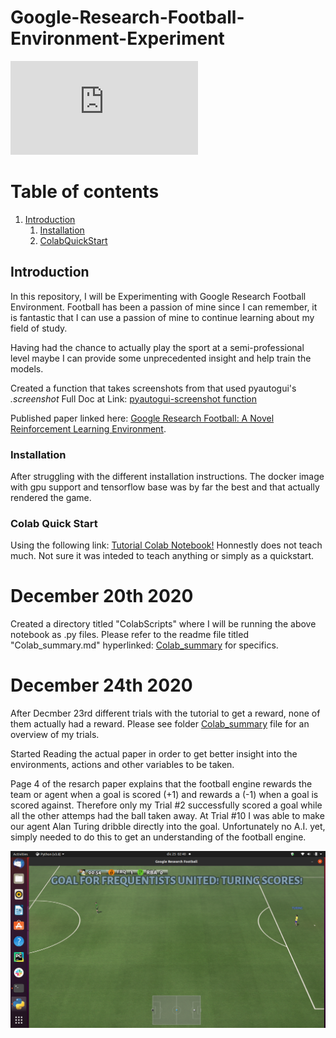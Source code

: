 # Google-Research-Football-Environment-Experiment

![](https://www.androidpolice.com/wp-content/themes/ap2/ap_resize/ap_resize.php?src=https%3A%2F%2Fwww.androidpolice.com%2Fwp-content%2Fuploads%2F2018%2F05%2Fgoogle-ai-hero.png&w=728)



# Table of contents
1. [Introduction](#introduction)
    1. [Installation](#Installation)
    2. [ColabQuickStart](#ColabQuickStart)
<!--
see how to make table of contents in markdown: https://stackoverflow.com/questions/11948245/markdown-to-create-pages-and-table-of-contents


2. [Some paragraph](#paragraph1)
    1. [Sub paragraph](#subparagraph1)
3. [Another paragraph](#paragraph2)
-->
## Introduction <a name="introduction"></a>

In this repository, I will be Experimenting with Google Research Football Environment.
Football has been a passion of mine since I can remember, it is fantastic that I can use a passion of mine to continue learning about my field of study.

Having had the chance to actually play the sport at a semi-professional level maybe I can provide some unprecedented insight and help train the models.

Created a function that takes screenshots from that used pyautogui's _.screenshot_
Full Doc at Link: [pyautogui-screenshot function](https://pyautogui.readthedocs.io/en/latest/screenshot.html)

Published paper linked here: [Google Research Football: A Novel Reinforcement Learning Environment](https://arxiv.org/pdf/1907.11180.pdf).


### Installation <a name="Installation"></a>
After struggling with the different installation instructions. The docker image with gpu support and tensorflow base was by far the best and that actually rendered the game.

### Colab Quick Start<a name="Colab Quick Start"></a>

Using the following link: [Tutorial Colab Notebook!](https://colab.research.google.com/github/google-research/football/blob/master/gfootball/colabs/gfootball_example_from_prebuild.ipynb) 
Honnestly does not teach much. Not sure it was inteded to teach anything or simply as a quickstart.

<!--
## Some paragraph <a name="paragraph1"></a>
The first paragraph text

### Sub paragraph <a name="subparagraph1"></a>
This is a sub paragraph, formatted in heading 3 style

## Another paragraph <a name="paragraph2"></a>
The second paragraph text

-->


# December 20th 2020
Created a directory titled "ColabScripts" where I will be running the above notebook as .py files.
Please refer to the readme file titled "Colab_summary.md" hyperlinked: [Colab_summary](https://github.com/GateraGael/Google-Research-Football-Environment-Experiment/blob/main/ColabTutorial/colab_summary.md) for specifics.


# December 24th 2020
After Decmber 23rd different trials with the tutorial to get a reward, none of them actually had a reward.
Please see folder [Colab_summary](https://github.com/GateraGael/Google-Research-Football-Environment-Experiment/blob/main/ColabTutorial/colab_summary.md) file for an overview of my trials.

Started Reading the actual paper in order to get better insight into the environments, actions and other variables to be taken.

Page 4 of the resarch paper explains that the football engine rewards the team or agent when a goal is scored (+1) and rewards a (-1) when a goal is scored against. Therefore only my Trial #2 successfully scored a goal while all the other attemps had the ball taken away.
At Trial #10 I was able to make our agent Alan Turing dribble directly into the goal.
Unfortunately no A.I. yet, simply needed to do this to get an understanding of the football engine.

![](ColabTutorial/trial10_logs/screenshots/00m40s.png)





